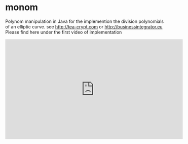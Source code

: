 # monom
Polynom manipulation in Java
for the  implemention the division polynomials  of an elliptic curve.
see <a href='http://tea-crypt.com'>http://tea-crypt.com</a> or <a href='http://businessintegrator.eu'>http://businessintegrator.eu</a>
Please find here under the first video of implementation
<iframe width="560" height="315" src="https://www.youtube.com/embed/pnxRtl3jeZ8" frameborder="0" allowfullscreen></iframe>
